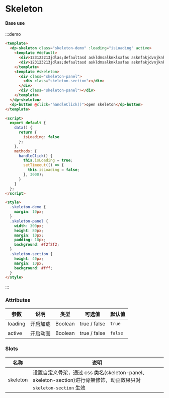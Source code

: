 # Skeleton

#### Base use

:::demo

```html
<template>
  <dp-skeleton class="skeleton-demo" :loading="isLoading" active>
    <template #default>
      <div>123123213jdlas;defaultasd askldmsalkmklsafas asknfakjdvnjknkvj</div>
      <div>123123213jdlas;defaultasd askldmsalkmklsafas asknfakjdvnjknkvj</div>
    </template>
    <template #skeleton>
      <div class="skeleton-panel">
        <div class="skeleton-section"></div>
      </div>
      <div class="skeleton-panel"></div>
    </template>
  </dp-skeleton>
  <dp-button @click="handleClick()">open skeleton</dp-button>
</template>

<script>
  export default {
    data() {
      return {
        isLoading: false
      };
    },
    methods: {
      handleClick() {
        this.isLoading = true;
        setTimeout(() => {
          this.isLoading = false;
        }, 3000);
      }
    }
  };
</script>

<style>
  .skeleton-demo {
    margin: 10px;
  }
  .skeleton-panel {
    width: 300px;
    height: 80px;
    margin: 10px;
    padding: 10px;
    background: #f2f2f2;
  }
  .skeleton-section {
    height: 40px;
    margin: 10px;
    background: #fff;
  }
</style>
```

:::

### Attributes

| 参数    | 说明     | 类型    | 可选值       | 默认值  |
| ------- | -------- | ------- | ------------ | ------- |
| loading | 开启加载 | Boolean | true / false | `true`  |
| active  | 开启动画 | Boolean | true / false | `false` |

### Slots

| 名称     | 说明                                                                                                              |
| -------- | ----------------------------------------------------------------------------------------------------------------- |
| skeleton | 设置自定义骨架，通过 css 类名(skeleton-panel、skeleton-section)进行骨架修饰，动画效果只对 `skeleton-section` 生效 |
